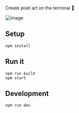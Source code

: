 Create pixel art on the terminal 👾

![image](https://github.com/pawap90/terminal-pixel/assets/2507959/4205b5c7-c94b-4196-b5a5-310574c3b8d6)


## Setup

```
npm install
```

## Run it

```
npm run build
npm start
```

## Development

```
npm run dev
```
